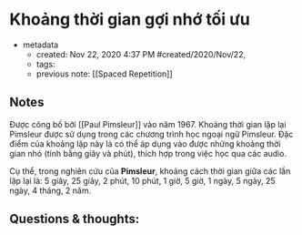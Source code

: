 #  Khoảng thời gian gợi nhớ tối ưu

- metadata
	- created: Nov 22, 2020 4:37 PM #created/2020/Nov/22,
	- tags:
	- previous note: [[Spaced Repetition]]

## Notes
Được công bố bởi [[Paul Pimsleur]] vào năm 1967. Khoảng thời gian lặp lại Pimsleur được sử dụng trong các chương trình học ngoại ngữ Pimsleur. Đặc điểm của khoảng lặp này là có thể áp dụng vào được những khoảng thời gian nhỏ (tính bằng giây và phút), thích hợp trong việc học qua các audio.

Cụ thể, trong nghiên cứu của **Pimsleur**, khoảng cách thời gian giữa các lần lặp lại là: 5 giây, 25 giây, 2 phút, 10 phút, 1 giờ, 5 giờ, 1 ngày, 5 ngày, 25 ngày, 4 tháng, 2 năm.

## Questions & thoughts:
